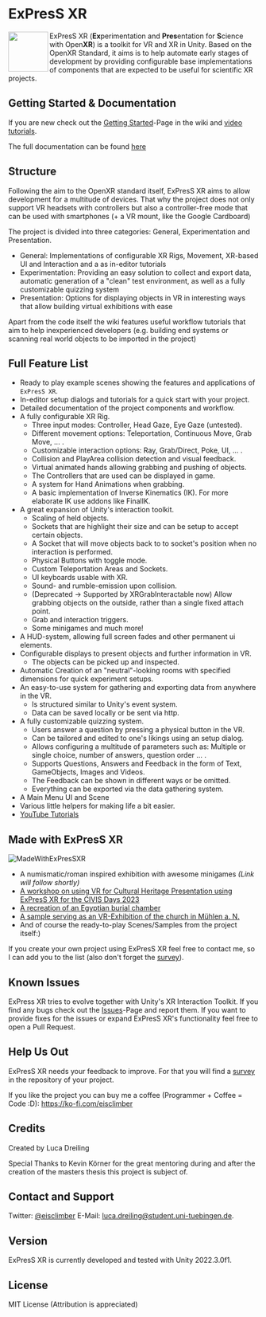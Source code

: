 # ExPresS XR

<img align="left" width="80" height="80" src="https://github.com/eisclimber/ExPresS-XR/assets/49446532/1935b2c9-000b-4440-8bd6-53c087d49b34">
 ExPresS XR (<b>Ex</b>perimentation and <b>Pres</b>entation for <b>S</b>cience with Open<b>XR</b>) is a toolkit for VR and XR in Unity.
Based on the OpenXR Standard, it aims is to help automate early stages of development by providing configurable base implementations of components that are expected to be useful for scientific XR projects.  

## Getting Started & Documentation

If you are new check out the [Getting Started](https://github.com/eisclimber/ExPresS-XR/wiki/Getting-Started)-Page in the wiki and [video tutorials](https://www.youtube.com/playlist?list=PLaAvR_HPw8vhvauv-PpZuULIV3pETSwn_).

The full documentation can be found [here](https://github.com/eisclimber/ExPresS-XR/wiki)


## Structure

Following the aim to the OpenXR standard itself, ExPresS XR aims to allow development for a multitude of devices.
That why the project does not only support VR headsets with controllers but also a controller-free mode that can be used with smartphones (+ a VR mount, like the Google Cardboard)

The project is divided into three categories: General, Experimentation and Presentation.

- General: Implementations of configurable XR Rigs, Movement, XR-based UI and Interaction and a as in-editor tutorials
- Experimentation: Providing an easy solution to collect and export data, automatic generation of a "clean" test environment, as well as a fully customizable quizzing system
- Presentation: Options for displaying objects in VR in interesting ways that allow building virtual exhibitions with ease

Apart from the code itself the wiki features useful workflow tutorials that aim to help inexperienced developers (e.g. building end systems or scanning real world objects to be imported in the project)

## Full Feature List

- Ready to play example scenes showing the features and applications of `ExPresS XR`.
- In-editor setup dialogs and tutorials for a quick start with your project.
- Detailed documentation of the project components and workflow.
- A fully configurable XR Rig.
  - Three input modes: Controller, Head Gaze, Eye Gaze (untested).
  - Different movement options: Teleportation, Continuous Move, Grab Move, ... .
  - Customizable interaction options: Ray, Grab/Direct, Poke, UI, ... .
  - Collision and PlayArea collision detection and visual feedback.
  - Virtual animated hands allowing grabbing and pushing of objects.
  - The Controllers that are used can be displayed in game.
  - A system for Hand Animations when grabbing.
  - A basic implementation of Inverse Kinematics (IK). For more elaborate IK use addons like FinalIK.
- A great expansion of Unity's interaction toolkit.
  - Scaling of held objects.
  - Sockets that are highlight their size and can be setup to accept certain objects.
  - A Socket that will move objects back to to socket's position when no interaction is performed.
  - Physical Buttons with toggle mode.
  - Custom Teleportation Areas and Sockets.
  - UI keyboards usable with XR.
  - Sound- and rumble-emission upon collision.
  - (Deprecated -> Supported by XRGrabInteractable now) Allow grabbing objects on the outside, rather than a single fixed attach point.
  - Grab and interaction triggers.
  - Some minigames and much more!
- A HUD-system, allowing full screen fades and other permanent ui elements.
- Configurable displays to present objects and further information in VR.
  - The objects can be picked up and inspected.
- Automatic Creation of an "neutral"-looking rooms with specified dimensions for quick experiment setups.
- An easy-to-use system for gathering and exporting data from anywhere in the VR.
  - Is structured similar to Unity's event system.
  - Data can be saved locally or be sent via http.
- A fully customizable quizzing system.
  - Users answer a question by pressing a physical button in the VR.
  - Can be tailored and edited to one's likings using an setup dialog.
  - Allows configuring a multitude of parameters such as: Multiple or single choice, number of answers, question order ... .
  - Supports Questions, Answers and Feedback in the form of Text, GameObjects, Images and Videos.
  - The Feedback can be shown in different ways or be omitted.
  - Everything can be exported via the data gathering system.
- A Main Menu UI and Scene
- Various little helpers for making life a bit easier.
- [YouTube Tutorials](https://www.youtube.com/watch?v=-k2wBBZ9a1w&list=PLaAvR_HPw8vhvauv-PpZuULIV3pETSwn_)


## Made with ExPresS XR

![MadeWithExPresSXR](https://github.com/eisclimber/ExPresS-XR/assets/49446532/b0220144-5b62-4bcd-a0eb-a79c20472d0f)

- A numismatic/roman inspired exhibition with awesome minigames *(Link will follow shortly)*
- [A workshop on using VR for Cultural Heritage Presentation using ExPresS XR for the CIVIS Days 2023](https://github.com/eisclimber/VRMuseumTemplate)
- [A recreation of an Egyptian burial chamber](https://github.com/eisclimber/VR-Burial-Chamber)
- [A sample serving as an VR-Exhibition of the church in Mühlen a. N.](https://github.com/eisclimber/express-xr-exhibition-kirche-muehlen)
- And of course the ready-to-play Scenes/Samples from the project itself:)

If you create your own project using ExPresS XR feel free to contact me, so I can add you to the list (also don't forget the [survey](https://github.com/eisclimber/ExPresS-XR/blob/main/ExPresS%20XR%20Survey.pdf)).

## Known Issues

ExPress XR tries to evolve together with Unity's XR Interaction Toolkit. If you find any bugs check out the [Issues](https://github.com/eisclimber/ExPresS-XR/issues)-Page and report them. If you want to provide fixes for the issues or expand ExPresS XR's functionality feel free to open a Pull Request.

## Help Us Out

ExPresS XR needs your feedback to improve. For that you will find a [survey](https://github.com/eisclimber/ExPresS-XR/blob/main/ExPresS%20XR%20Survey.pdf) in the repository of your project.

If you like the project you can buy me a coffee (Programmer + Coffee = Code :D): https://ko-fi.com/eisclimber  



## Credits

Created by Luca Dreiling

Special Thanks to Kevin Körner for the great mentoring during and after the creation of the masters thesis this project is subject of.


## Contact and Support 

Twitter: [@eisclimber](https://twitter.com/eisclimber)
E-Mail: [luca.dreiling@student.uni-tuebingen.de](mailto:luca.dreiling@student.uni-tuebingen.de).

## Version

ExPresS XR is currently developed and tested with Unity 2022.3.0f1.

## License

MIT License (Attribution is appreciated)
